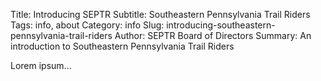 Title: Introducing SEPTR
Subtitle: Southeastern Pennsylvania Trail Riders
Tags: info, about
Category: info
Slug: introducing-southeastern-pennsylvania-trail-riders
Author: SEPTR Board of Directors
Summary: An introduction to Southeastern Pennsylvania Trail Riders

Lorem ipsum...
